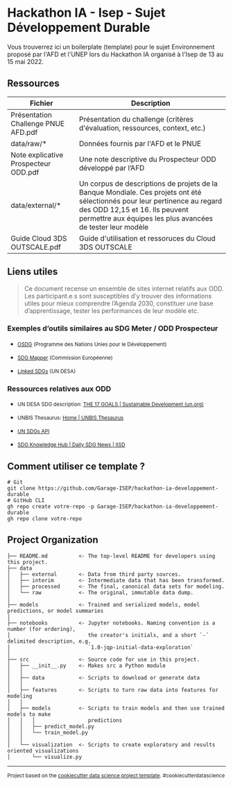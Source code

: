 Hackathon IA - Isep - Sujet Développement Durable
==============================

Vous trouverrez ici un boilerplate (template) pour le sujet Environnement proposé par l'AFD et l'UNEP lors du Hackathon IA organisé à l'Isep de 13 au 15 mai 2022.

Ressources
------------

| Fichier | Description |
| --- | ----------- |
| Présentation Challenge PNUE AFD.pdf | Présentation du challenge (critères d'évaluation, ressources, context, etc.) |
| data/raw/* | Données fournis par l'AFD et le PNUE |
| Note explicative Prospecteur ODD.pdf | Une note descriptive du Prospecteur ODD développé par l’AFD |
| data/external/* | Un corpus de descriptions de projets de la Banque Mondiale. Ces projets ont été sélectionnés pour leur pertinence au regard des ODD 12,15 et 16. Ils peuvent permettre aux équipes les plus avancées de tester leur modèle |
| Guide Cloud 3DS OUTSCALE.pdf | Guide d'utilisation et ressoruces du Cloud 3DS OUTSCALE |

Liens utiles
------------
> Ce document recense un ensemble de sites internet relatifs aux ODD. Les participant.e.s sont susceptibles d’y trouver des informations utiles pour mieux comprendre l’Agenda 2030, constituer une base d’apprentissage, tester les performances de leur modèle etc.
### Exemples d’outils similaires au SDG Meter / ODD Prospecteur
- <p><small><a target="_blank" href="https://osdg.ai/">OSDG</a> (Programme des Nations Unies pour le Développement)</small></p>
- <p><small><a target="_blank" href="https://knowsdgs.jrc.ec.europa.eu/sdgmapper">SDG Mapper</a> (Commission Européenne)</small></p>
- <p><small><a target="_blank" href="https://linkedsdg.officialstatistics.org/#/">Linked SDGs</a> (UN DESA)</small></p>

### Ressources relatives aux ODD
- <p><small>UN DESA SDG description: <a target="_blank" href="https://sdgs.un.org/goals">THE 17 GOALS | Sustainable Development (un.org)</a></small></p>
- <p><small>UNBIS Thesaurus: <a target="_blank" href="http://metadata.un.org/thesaurus/categories?lang=en">Home | UNBIS Thesaurus </a></small></p>
- <p><small><a target="_blank" href="https://unstats.un.org/SDGAPI/swagger/">UN SDGs API</a></small></p>
- <p><small><a target="_blank" href="http://sdg.iisd.org/">SDG Knowledge Hub | Daily SDG News | IISD</a></small></p>

Comment utiliser ce template ?
------------
```shell
# Git
git clone https://github.com/Garage-ISEP/hackathon-ia-developpement-durable
# GitHub CLI
gh repo create votre-repo -p Garage-ISEP/hackathon-ia-developpement-durable
gh repo clone votre-repo
```

Project Organization
------------

    ├── README.md          <- The top-level README for developers using this project.
    ├── data
    │   ├── external       <- Data from third party sources.
    │   ├── interim        <- Intermediate data that has been transformed.
    │   ├── processed      <- The final, canonical data sets for modeling.
    │   └── raw            <- The original, immutable data dump.
    │
    ├── models             <- Trained and serialized models, model predictions, or model summaries
    │
    ├── notebooks          <- Jupyter notebooks. Naming convention is a number (for ordering),
    │                         the creator's initials, and a short `-` delimited description, e.g.
    │                         `1.0-jqp-initial-data-exploration`
    │
    ├── src                <- Source code for use in this project.
    │   ├── __init__.py    <- Makes src a Python module
    │   │
    │   ├── data           <- Scripts to download or generate data
    │   │
    │   ├── features       <- Scripts to turn raw data into features for modeling
    │   │
    │   ├── models         <- Scripts to train models and then use trained models to make
    │   │   │                 predictions
    │   │   ├── predict_model.py
    │   │   └── train_model.py
    │   │
    │   └── visualization  <- Scripts to create exploratory and results oriented visualizations
    │       └── visualize.py


--------

<p><small>Project based on the <a target="_blank" href="https://drivendata.github.io/cookiecutter-data-science/">cookiecutter data science project template</a>. #cookiecutterdatascience</small></p>
